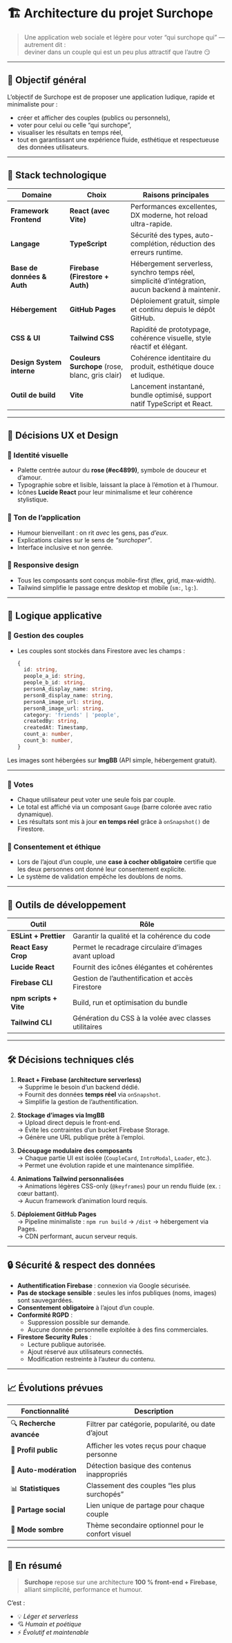 # 🏗️ Architecture du projet **Surchope**

> Une application web sociale et légère pour voter “qui surchope qui” — autrement dit :  
> deviner dans un couple qui est un peu plus attractif que l’autre 😏

---

## 🚀 Objectif général

L’objectif de Surchope est de proposer une application ludique, rapide et minimaliste pour :
- créer et afficher des couples (publics ou personnels),
- voter pour celui ou celle “qui surchope”,
- visualiser les résultats en temps réel,
- tout en garantissant une expérience fluide, esthétique et respectueuse des données utilisateurs.

---

## 🧩 Stack technologique

| Domaine | Choix | Raisons principales |
|----------|-------|--------------------|
| **Framework Frontend** | **React (avec Vite)** | Performances excellentes, DX moderne, hot reload ultra-rapide. |
| **Langage** | **TypeScript** | Sécurité des types, auto-complétion, réduction des erreurs runtime. |
| **Base de données & Auth** | **Firebase (Firestore + Auth)** | Hébergement serverless, synchro temps réel, simplicité d’intégration, aucun backend à maintenir. |
| **Hébergement** | **GitHub Pages** | Déploiement gratuit, simple et continu depuis le dépôt GitHub. |
| **CSS & UI** | **Tailwind CSS** | Rapidité de prototypage, cohérence visuelle, style réactif et élégant. |
| **Design System interne** | **Couleurs Surchope** (rose, blanc, gris clair) | Cohérence identitaire du produit, esthétique douce et ludique. |
| **Outil de build** | **Vite** | Lancement instantané, bundle optimisé, support natif TypeScript et React. |


---

## 🎨 Décisions UX et Design

### 🩷 Identité visuelle
- Palette centrée autour du **rose (#ec4899)**, symbole de douceur et d’amour.
- Typographie sobre et lisible, laissant la place à l’émotion et à l’humour.
- Icônes **Lucide React** pour leur minimalisme et leur cohérence stylistique.

### 💬 Ton de l’application
- Humour bienveillant : on rit *avec* les gens, pas *d’eux*.
- Explications claires sur le sens de *“surchoper”*.
- Interface inclusive et non genrée.

### 📱 Responsive design
- Tous les composants sont conçus mobile-first (flex, grid, max-width).
- Tailwind simplifie le passage entre desktop et mobile (`sm:`, `lg:`).

---

## 🧠 Logique applicative

### 🔹 Gestion des couples
- Les couples sont stockés dans Firestore avec les champs :
  ```ts
  {
    id: string,
    people_a_id: string,
    people_b_id: string,
    personA_display_name: string,
    personB_display_name: string,
    personA_image_url: string,
    personB_image_url: string,
    category: 'friends' | 'people',
    createdBy: string,
    createdAt: Timestamp,
    count_a: number,
    count_b: number,
  }

Les images sont hébergées sur **ImgBB** (API simple, hébergement gratuit).

---

### 🔹 Votes
- Chaque utilisateur peut voter une seule fois par couple.
- Le total est affiché via un composant `Gauge` (barre colorée avec ratio dynamique).
- Les résultats sont mis à jour **en temps réel** grâce à `onSnapshot()` de Firestore.

### 🔹 Consentement et éthique
- Lors de l’ajout d’un couple, une **case à cocher obligatoire** certifie que les deux personnes ont donné leur consentement explicite.
- Le système de validation empêche les doublons de noms.

---

## 🔧 Outils de développement

| Outil | Rôle |
|--------|------|
| **ESLint + Prettier** | Garantir la qualité et la cohérence du code |
| **React Easy Crop** | Permet le recadrage circulaire d’images avant upload |
| **Lucide React** | Fournit des icônes élégantes et cohérentes |
| **Firebase CLI** | Gestion de l’authentification et accès Firestore |
| **npm scripts + Vite** | Build, run et optimisation du bundle |
| **Tailwind CLI** | Génération du CSS à la volée avec classes utilitaires |

---

## 🛠️ Décisions techniques clés

1. **React + Firebase (architecture serverless)**  
   → Supprime le besoin d’un backend dédié.  
   → Fournit des données **temps réel** via `onSnapshot`.  
   → Simplifie la gestion de l’authentification.

2. **Stockage d’images via ImgBB**  
   → Upload direct depuis le front-end.  
   → Évite les contraintes d’un bucket Firebase Storage.  
   → Génère une URL publique prête à l’emploi.

3. **Découpage modulaire des composants**  
   → Chaque partie UI est isolée (`CoupleCard`, `IntroModal`, `Loader`, etc.).  
   → Permet une évolution rapide et une maintenance simplifiée.

4. **Animations Tailwind personnalisées**  
   → Animations légères CSS-only (`@keyframes`) pour un rendu fluide (ex. : cœur battant).  
   → Aucun framework d’animation lourd requis.

5. **Déploiement GitHub Pages**  
   → Pipeline minimaliste : `npm run build` → `/dist` → hébergement via Pages.  
   → CDN performant, aucun serveur requis.

---

## 🔒 Sécurité & respect des données

- **Authentification Firebase** : connexion via Google sécurisée.
- **Pas de stockage sensible** : seules les infos publiques (noms, images) sont sauvegardées.
- **Consentement obligatoire** à l’ajout d’un couple.
- **Conformité RGPD** :
    - Suppression possible sur demande.
    - Aucune donnée personnelle exploitée à des fins commerciales.
- **Firestore Security Rules** :
    - Lecture publique autorisée.
    - Ajout réservé aux utilisateurs connectés.
    - Modification restreinte à l’auteur du contenu.

---

## 📈 Évolutions prévues

| Fonctionnalité | Description |
|----------------|-------------|
| 🔍 **Recherche avancée** | Filtrer par catégorie, popularité, ou date d’ajout |
| 💬 **Profil public** | Afficher les votes reçus pour chaque personne |
| 🧠 **Auto-modération** | Détection basique des contenus inappropriés |
| 📊 **Statistiques** | Classement des couples “les plus surchopés” |
| 💞 **Partage social** | Lien unique de partage pour chaque couple |
| 🌈 **Mode sombre** | Thème secondaire optionnel pour le confort visuel |

---

## 🧭 En résumé

> **Surchope** repose sur une architecture **100 % front-end + Firebase**,  
> alliant simplicité, performance et humour.

C’est :
- 💡 *Léger et serverless*
- 💘 *Humain et poétique*
- ⚡ *Évolutif et maintenable*
